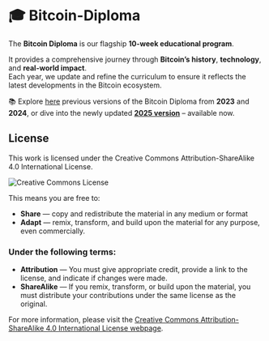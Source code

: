 # 🎓 Bitcoin-Diploma

The **Bitcoin Diploma** is our flagship **10-week educational program**.  

It provides a comprehensive journey through **Bitcoin’s history**, **technology**, and **real-world impact**.  
Each year, we update and refine the curriculum to ensure it reflects the latest developments in the Bitcoin ecosystem.

📚 Explore [here](https://github.com/MyFirstBitcoin/Bitcoin-Diploma) previous versions of the Bitcoin Diploma from **2023** and **2024**, or dive into the newly updated [**2025 version**](https://github.com/MyFirstBitcoin/Bitcoin-Diploma-2025) – available now.

## License

This work is licensed under the Creative Commons Attribution-ShareAlike 4.0 International License.

![Creative Commons License](https://i.creativecommons.org/l/by-sa/4.0/88x31.png)

This means you are free to:

- **Share** — copy and redistribute the material in any medium or format
- **Adapt** — remix, transform, and build upon the material for any purpose, even commercially.

### Under the following terms:

- **Attribution** — You must give appropriate credit, provide a link to the license, and indicate if changes were made.
- **ShareAlike** — If you remix, transform, or build upon the material, you must distribute your contributions under the same license as the original.

For more information, please visit the [Creative Commons Attribution-ShareAlike 4.0 International License webpage](http://creativecommons.org/licenses/by-sa/4.0/).
